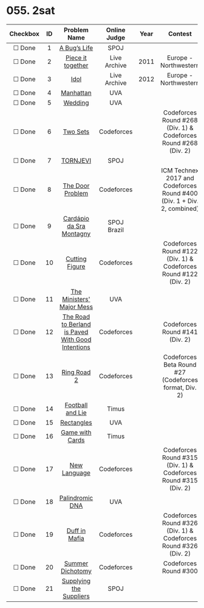 # 055. 2sat


| Checkbox | ID | Problem Name|Online Judge|Year|Contest|Difficulty Level|
|:---:|:---:|:---:|:---:|:---:|:---:|:---:|
|&#9744; Done|1|[A Bug&#8217;s Life](http://www.spoj.com/problems/BUGLIFE/)|SPOJ|||1|
|&#9744; Done|2|[Piece it together](https://icpcarchive.ecs.baylor.edu/index.php?option=onlinejudge&page=show_problem&problem=3914)|Live Archive|2011|Europe - Northwestern|2|
|&#9744; Done|3|[Idol](https://icpcarchive.ecs.baylor.edu/index.php?option=onlinejudge&page=show_problem&problem=4285)|Live Archive|2012|Europe - Northwestern|3|
|&#9744; Done|4|[Manhattan](https://uva.onlinejudge.org/index.php?option=onlinejudge&page=show_problem&problem=1260)|UVA|||3|
|&#9744; Done|5|[Wedding](https://uva.onlinejudge.org/index.php?option=onlinejudge&page=show_problem&problem=2269)|UVA|||4|
|&#9744; Done|6|[Two Sets](http://codeforces.com/problemset/problem/468/B)|Codeforces||Codeforces Round #268 (Div. 1) & Codeforces Round #268 (Div. 2)|4|
|&#9744; Done|7|[TORNJEVI](http://www.spoj.com/problems/TORNJEVI/)|SPOJ|||4|
|&#9744; Done|8|[The Door Problem](http://codeforces.com/problemset/problem/776/D)|Codeforces||ICM Technex 2017 and Codeforces Round #400 (Div. 1 + Div. 2, combined)|4|
|&#9744; Done|9|[Cardápio da Sra Montagny](http://br.spoj.com/problems/CARDAPIO/)|SPOJ Brazil|||5|
|&#9744; Done|10|[Cutting Figure](http://codeforces.com/problemset/problem/193/A)|Codeforces||Codeforces Round #122 (Div. 1) & Codeforces Round #122 (Div. 2)|5|
|&#9744; Done|11|[The Ministers' Major Mess](https://uva.onlinejudge.org/index.php?option=onlinejudge&page=show_problem&problem=3527)|UVA|||6|
|&#9744; Done|12|[The Road to Berland is Paved With Good Intentions](http://codeforces.com/problemset/problem/228/E)|Codeforces||Codeforces Round #141 (Div. 2)|6|
|&#9744; Done|13|[Ring Road 2](http://codeforces.com/problemset/problem/27/D)|Codeforces||Codeforces Beta Round #27 (Codeforces format, Div. 2)|6|
|&#9744; Done|14|[Football and Lie](http://acm.timus.ru/problem.aspx?space=1&num=1485)|Timus|||7|
|&#9744; Done|15|[Rectangles](https://uva.onlinejudge.org/index.php?option=onlinejudge&page=show_problem&problem=3081)|UVA|||7|
|&#9744; Done|16|[Game with Cards](http://acm.timus.ru/problem.aspx?space=1&num=1382)|Timus|||7|
|&#9744; Done|17|[New Language](http://codeforces.com/problemset/problem/568/C)|Codeforces||Codeforces Round #315 (Div. 1) & Codeforces Round #315 (Div. 2)|8|
|&#9744; Done|18|[Palindromic DNA](https://uva.onlinejudge.org/index.php?option=onlinejudge&page=show_problem&problem=3425)|UVA|||9|
|&#9744; Done|19|[Duff in Mafia](http://codeforces.com/problemset/problem/587/D)|Codeforces||Codeforces Round #326 (Div. 1) & Codeforces Round #326 (Div. 2)|10|
|&#9744; Done|20|[Summer Dichotomy](http://codeforces.com/problemset/problem/538/H)|Codeforces||Codeforces Round #300|10|
|&#9744; Done|21|[Supplying the Suppliers](http://www.spoj.com/problems/SUPSUP/)|SPOJ|||10|
